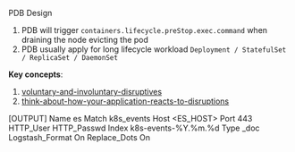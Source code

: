

PDB Design
1. PDB will trigger `containers.lifecycle.preStop.exec.command` when draining the node evicting the pod
2. PDB usually apply for long lifecycle workload `Deployment / StatefulSet / ReplicaSet / DaemonSet`

__Key concepts__:  
1. [voluntary-and-involuntary-disruptives](https://kubernetes.io/docs/concepts/workloads/pods/disruptions/#voluntary-and-involuntary-disruptions)
2. [think-about-how-your-application-reacts-to-disruptions](https://kubernetes.io/docs/tasks/run-application/configure-pdb/#think-about-how-your-application-reacts-to-disruptions)

[OUTPUT]
    Name  es
    Match k8s_events
    Host  <ES_HOST>
    Port  443
    HTTP_User <USER>
    HTTP_Passwd <PASSWORD>
    Index k8s-events-%Y.%m.%d
    Type  _doc
    Logstash_Format On
    Replace_Dots On